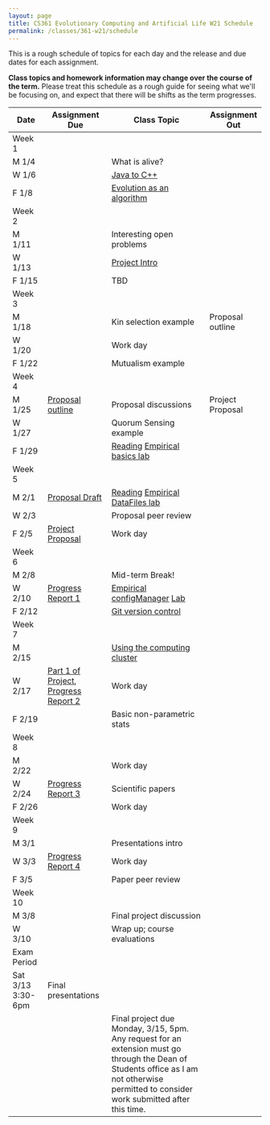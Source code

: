 ```yaml
---
layout: page
title: CS361 Evolutionary Computing and Artificial Life W21 Schedule
permalink: /classes/361-w21/schedule
---
```


This is a rough schedule of topics for each day and the release and due dates for each assignment.

**Class topics and homework information may change over the course of the term.** Please treat this schedule as a rough guide for seeing what we'll be focusing on, and expect that there will be shifts as the term progresses.

| Date	| Assignment Due	| Class Topic |	Assignment Out |
| ------- | --------------- | ------------- | -------------- |
| Week 1 | |  | |
| M 1/4 | | What is alive? |  |
| W 1/6 | |	[Java to C++](/classes/361-w21/cpp_intro) |	|
| F 1/8 |		| [Evolution as an algorithm](/classes/361-w21/evo_alg_lab) |	 |
| Week 2 | |  | |
| M 1/11 |		| Interesting open problems |  |
| W 1/13 |	|	[Project Intro](/classes/361-w21/project)	| |
| F 1/15 | |	TBD	|  |
| Week 3 | |  | |
| M 1/18 | | Kin selection example	| Proposal outline |
| W 1/20 |	|	Work day | |
| F 1/22 |  | Mutualism example | |
| Week 4 | | | |
| M 1/25 | [Proposal outline](/classes/361-w21/proposal) |	Proposal discussions | Project Proposal|
| W 1/27 |	|  Quorum Sensing example  |  |
| F 1/29 | | [Reading](/classes/361-w21/empirical_intro) [Empirical	basics lab](/classes/361-w21/empirical_intro_lab) 	| |
| Week 5 | |  | |
| M 2/1 | [Proposal Draft](/classes/361-w21/proposal) | [Reading](https://anyaevostinar.github.io/classes/361-w21/data_intro) [Empirical DataFiles lab](/classes/361-w21/empirical_data_lab)		| |
| W 2/3 |		| Proposal peer review	|  |
| F 2/5 | [Project Proposal](/classes/361-w21/proposal) |	Work day	| |
| Week 6 | |  | |
| M 2/8	| |	Mid-term Break!	| |
| W 2/10 | [Progress Report 1](/classes/361-w21/progress-reports) | [Empirical configManager](/classes/361-w21/config_intro) [Lab](/classes/361-w21/empirical_config_lab)	 | |
| F 2/12 |	|  [Git version control](/classes/361-w21/git_lab) |  |
| Week 7 | |  | |
| M 2/15 | |  [Using the computing cluster](/classes/361-w21/cluster_lab) 	| |
| W 2/17 | [Part 1 of Project](/classes/361-w21/part_1), [Progress Report 2](/classes/361-w21/progress-reports) |	Work day	 | |
| F 2/19 | |	Basic non-parametric stats	|  |
| Week 8 | |  | |
| M 2/22 |  |		Work day	| |
| W 2/24 | [Progress Report 3](/classes/361-w21/progress-reports) |	Scientific papers	 | |	
| F 2/26 | 	| Work day  |	|
| Week 9 | |  | |
| M 3/1 | |		Presentations intro	| |	
| W 3/3 | [Progress Report 4](/classes/361-w21/progress-reports) |	Work day | |
| F 3/5 |  |	Paper peer review |	 |
| Week 10 | | | |
| M 3/8	| |  Final project discussion | |
| W 3/10 | | Wrap up; course evaluations	| |
| Exam Period | | | |
| Sat 3/13 3:30-6pm | Final presentations | | |
| | | Final project due Monday, 3/15, 5pm. Any request for an extension must go through the Dean of Students office as I am not otherwise permitted to consider work submitted after this time. | |